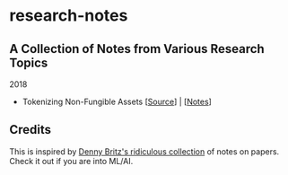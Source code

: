 # research-notes

## A Collection of Notes from Various Research Topics

2018

- Tokenizing Non-Fungible Assets [[Source](https://youtu.be/rwZyD4Plguo)] | [[Notes](https://github.com/kentlangley/research-notes/blob/master/Tokenizing-Non-Fungible-Assets.md)]

## Credits
This is inspired by [Denny Britz's ridiculous collection](https://github.com/dennybritz/deeplearning-papernotes) of notes on papers. Check it out if you are into ML/AI.

